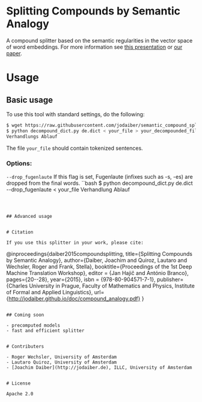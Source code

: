 # Splitting Compounds by Semantic Analogy

A compound splitter based on the semantic regularities in the vector space of word embeddings.
For more information see [this presentation](http://jodaiber.github.io/doc/compound_analogy_slides.pdf) or [our paper](http://jodaiber.github.io/doc/compound_analogy.pdf).

# Usage

## Basic usage

To use this tool with standard settings, do the following:

```bash
$ wget https://raw.githubusercontent.com/jodaiber/semantic_compound_splitting/master/decompound_dict.py https://raw.githubusercontent.com/jodaiber/semantic_compound_splitting/master/models/de.dict
$ python decompound_dict.py de.dict < your_file > your_decompounded_file
Verhandlungs Ablauf
```

The file `your_file` should contain tokenized sentences.

### Options:

``--drop_fugenlaute`` If this flag is set, Fugenlaute (infixes such as -s, -es) are dropped from the final words. 
``bash
$ python decompound_dict.py de.dict --drop_fugenlaute < your_file
Verhandlung Ablauf
```



## Advanced usage


# Citation

If you use this splitter in your work, please cite:

```
@inproceedings{daiber2015compoundsplitting,
  title={Splitting Compounds by Semantic Analogy},
  author={Daiber, Joachim and Quiroz, Lautaro and Wechsler, Roger and Frank, Stella},
  booktitle={Proceedings of the 1st Deep Machine Translation Workshop},
  editor = {Jan Haji&#269; and António Branco},
  pages={20--28},
  year={2015},
  isbn = {978-80-904571-7-1},
  publisher={Charles University in Prague, Faculty of Mathematics and Physics, Institute of Formal and Applied Linguistics},
  url={http://jodaiber.github.io/doc/compound_analogy.pdf}
}
```

## Coming soon

- precomputed models
- fast and efficient splitter


# Contributers

- Roger Wechsler, University of Amsterdam
- Lautaro Quiroz, University of Amsterdam
- [Joachim Daiber](http://jodaiber.de), ILLC, University of Amsterdam


# License

Apache 2.0
